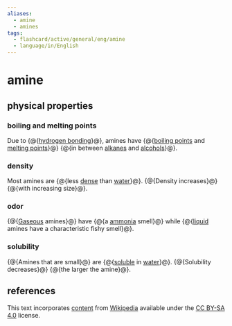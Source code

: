 ```yaml
---
aliases:
  - amine
  - amines
tags:
  - flashcard/active/general/eng/amine
  - language/in/English
---
```


# amine

## physical properties

### boiling and melting points

Due to {@{[hydrogen bonding](hydrogen%20bond.md)}@}, amines have {@{[boiling points](boiling%20point.md) and [melting points](melting%20point.md)}@} {@{in between [alkanes](alkane.md) and [alcohols](alcohol.md)}@}. <!--SR:!2031-09-28,2265,310!2025-09-07,15,316!2025-09-07,15,316-->

### density

Most amines are {@{less [dense](density.md) than [water](water.md)}@}. {@{Density increases}@} {@{with increasing size}@}. <!--SR:!2026-10-09,640,290!2030-04-09,1738,290!2025-09-07,15,316-->

### odor

{@{[Gaseous](gas.md) amines}@} have {@{a [ammonia](ammonia.md) smell}@} while {@{[liquid](liquid.md) amines have a characteristic fishy smell}@}. <!--SR:!2031-04-10,2063,290!2025-09-07,15,316!2025-09-07,15,316-->

### solubility

{@{Amines that are small}@} are {@{[soluble](solubility.md) in [water](water.md)}@}. {@{Solubility decreases}@} {@{the larger the amine}@}. <!--SR:!2026-01-18,700,310!2028-05-26,1463,350!2025-09-07,15,316!2025-09-07,15,316-->

## references

This text incorporates [content](https://en.wikipedia.org/wiki/amine) from [Wikipedia](Wikipedia.md) available under the [CC BY-SA 4.0](https://creativecommons.org/licenses/by-sa/4.0/) license.
